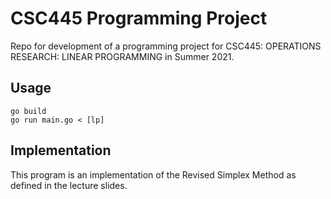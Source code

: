 # CSC445 Programming Project 

Repo for development of a programming project for CSC445: OPERATIONS RESEARCH: LINEAR PROGRAMMING in Summer 2021.

## Usage
`go build`  
`go run main.go < [lp]`

## Implementation
This program is an implementation of the Revised Simplex Method as defined in the lecture slides.